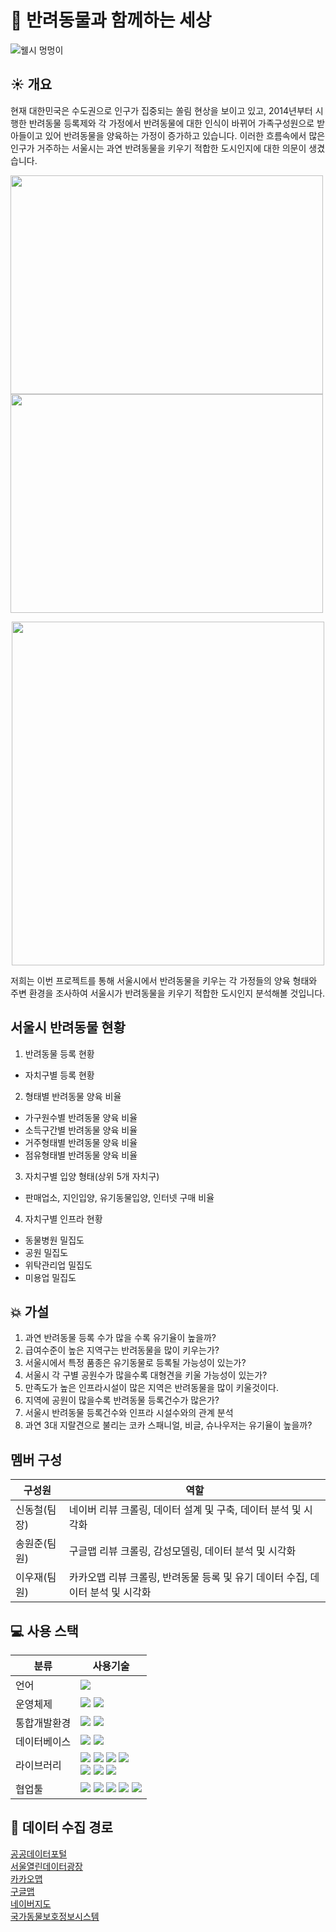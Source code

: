 # 🐶 반려동물과 함께하는 세상
![웰시 멍멍이](https://github.com/user-attachments/assets/f4a11148-2211-40ca-b964-f792453e16c6)

## ☀️ 개요 
현재 대한민국은 수도권으로 인구가 집중되는 쏠림 현상을 보이고 있고, 2014년부터 시행한 반려동물 등록제와 각 가정에서 반려동물에 대한 인식이 바뀌어 가족구성원으로 받아들이고 있어 반려동물을 양육하는 가정이 증가하고 있습니다. 이러한 흐름속에서 많은 인구가 거주하는 서울시는 과연 반려동물을 키우기 적합한 도시인지에 대한 의문이 생겼습니다.   

<img src="https://github.com/user-attachments/assets/bec0f21a-cd8d-43d3-bdbc-ebc6535b86a5" width="500" height="350" />
<img src="https://github.com/user-attachments/assets/8b5ad36e-54cb-4637-8bb4-183d5b45bc08" width="500" height="350" />
<p align="center"><img src="https://github.com/user-attachments/assets/7d4eb033-0f6a-4c30-8233-f005f5bbbaae" width="500" height="550" /></p>

저희는 이번 프로젝트를 통해 서울시에서 반려동물을 키우는 각 가정들의 양육 형태와 주변 환경을 조사하여 서울시가 반려동물을 키우기 적합한 도시인지 분석해볼 것입니다.

## 서울시 반려동물 현황
1. 반려동물 등록 현황
  - 자치구별 등록 현황
2. 형태별 반려동물 양육 비율
  - 가구원수별 반려동물 양육 비율
  - 소득구간별 반려동물 양육 비율
  - 거주형태별 반려동물 양육 비율
  - 점유형태별 반려동물 양육 비율
3. 자치구별 입양 형태(상위 5개 자치구)
  - 판매업소, 지인입양, 유기동물입양, 인터넷 구매 비율
4. 자치구별 인프라 현황
  - 동물병원 밀집도
  - 공원 밀집도
  - 위탁관리업 밀집도
  - 미용업 밀집도


## 💥 가설
1. 과연 반려동물 등록 수가 많을 수록 유기율이 높을까?
2. 급여수준이 높은 지역구는 반려동물을 많이 키우는가?
3. 서울시에서 특정 품종은 유기동물로 등록될 가능성이 있는가?
4. 서울시 각 구별 공원수가 많을수록 대형견을 키울 가능성이 있는가?
5. 만족도가 높은 인프라시설이 많은 지역은 반려동물을 많이 키울것이다.
6. 지역에 공원이 많을수록 반려동물 등록건수가 많은가?
7. 서울시 반려동물 등록건수와 인프라 시설수와의 관계 분석
8. 과연 3대 지랄견으로 불리는 코카 스패니얼, 비글, 슈나우저는 유기율이 높을까?

## 멤버 구성
|구성원|역할|
|------|---|
|신동철(팀장)|네이버 리뷰 크롤링, 데이터 설계 및 구축, 데이터 분석 및 시각화|
|송원준(팀원)|구글맵 리뷰 크롤링, 감성모델링, 데이터 분석 및 시각화|
|이우재(팀원)|카카오맵 리뷰 크롤링, 반려동물 등록 및 유기 데이터 수집, 데이터 분석 및 시각화|

## 💻 사용 스택
|분류|사용기술|
|------|---|
|언어|<img src="https://img.shields.io/badge/python-3776AB?style=for-the-badge&logo=python&logoColor=white">|
|운영체제|<img src="https://img.shields.io/badge/linux-FCC624?style=for-the-badge&logo=linux&logoColor=black"> <img src="https://img.shields.io/badge/ubuntu-E95420?style=for-the-badge&logo=ubuntu&logoColor=white">|
|통합개발환경|<img src="https://img.shields.io/badge/vscode-147EFB?style=for-the-badge&logo=xcode&logoColor=white"> <img src="https://img.shields.io/badge/jupyter-F37626?style=for-the-badge&logo=jupyter&logoColor=white">|
|데이터베이스|<img src="https://img.shields.io/badge/AWS RDS-527FFF?style=for-the-badge&logo=amazonwebservices&logoColor=white"> <img src="https://img.shields.io/badge/mysql-4479A1?style=for-the-badge&logo=mysql&logoColor=white">|
|라이브러리|<img src="https://img.shields.io/badge/Selenium-43B02A?style=for-the-badge&logo=selenium&logoColor=white"> <img src="https://img.shields.io/badge/Pandas-150458?style=for-the-badge&logo=pandas&logoColor=white"> <img src="https://img.shields.io/badge/Matplotlib-11557c?style=for-the-badge&logo=matplotlib&logoColor=white"> <img src="https://img.shields.io/badge/tensorflow-FF6F00?style=for-the-badge&logo=tensorflow&logoColor=white"> <br><img src="https://img.shields.io/badge/Seaborn-444876?style=for-the-badge&logo=seaborn&logoColor=white"> <img src="https://img.shields.io/badge/numpy-013243?style=for-the-badge&logo=numpy&logoColor=white"> <img src="https://img.shields.io/badge/googlemaps-4285F4?style=for-the-badge&logo=googlemaps&logoColor=white">|
|협업툴|<img src="https://img.shields.io/badge/Confluence-172B4D?style=for-the-badge&logo=confluence&logoColor=white"> <img src="https://img.shields.io/badge/Jira-0052CC?style=for-the-badge&logo=jira&logoColor=white"> <img src="https://img.shields.io/badge/Slack-4A154B?style=for-the-badge&logo=slack&logoColor=white"> <img src="https://img.shields.io/badge/git-F05032?style=for-the-badge&logo=git&logoColor=white"> <img src="https://img.shields.io/badge/github-181717?style=for-the-badge&logo=github&logoColor=white">|
## 🔗 데이터 수집 경로
[공공데이터포털](https://www.data.go.kr)   
[서울열린데이터광장](https://data.seoul.go.kr/)   
[카카오맵](https://map.kakao.com/)   
[구글맵](https://www.google.co.kr/maps)   
[네이버지도](https://map.naver.com/)   
[국가동물보호정보시스템](https://www.animal.go.kr/)
